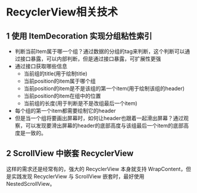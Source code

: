 # RecyclerView相关技术

## 1 使用 ItemDecoration 实现分组粘性索引

- 判断当前Item属于哪一个组？通过数据的分组的tag来判断，这个判断可以通过接口暴露，可以内部判断，但是通过接口暴露，可扩展性更强
- 通过接口获取哪些信息
    - 当前组的title(用于绘制title)
    - 当前position的item属于哪个组
    - 当前position的item是不是该组的第一个item(用于绘制该组的header)
    - 当前position的item在组中的位置
    - 当前组的长度(用于判断是不是改组最后一个item)
- 每个组的第一个item都需要绘制它的header
- 但是当一个组将要画出屏幕时，如何让header也跟着一起滑出屏幕？通过观察，可以发现要滑出屏幕的header的底部高度与该组最后一个item的底部高度是一致的。

## 2 ScrollView 中嵌套 RecyclerView

这样的需求还是经常有的，强大的 RecyclerView 本身就支持 WrapContent，但是实践发现 RecyclerView 与 ScrollView 嵌套时，最好使用 NestedScrollView。
